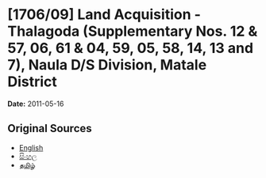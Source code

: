 # [1706/09] Land Acquisition - Thalagoda (Supplementary Nos. 12 & 57, 06, 61 & 04, 59, 05, 58, 14, 13 and 7), Naula D/S Division, Matale District

**Date:** 2011-05-16

## Original Sources

- [English](https://documents.gov.lk/view/extra-gazettes/2011/5/1706-09_E.pdf)
- [සිංහල](https://documents.gov.lk/view/extra-gazettes/2011/5/1706-09_S.pdf)
- [தமிழ்](https://documents.gov.lk/view/extra-gazettes/2011/5/1706-09_T.pdf)
